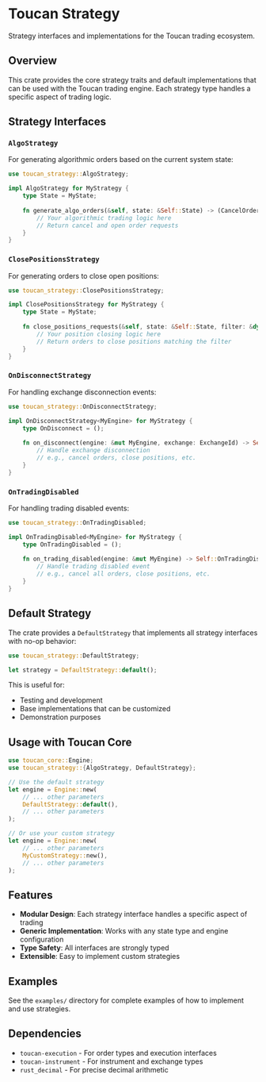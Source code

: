 # Toucan Strategy

Strategy interfaces and implementations for the Toucan trading ecosystem.

## Overview

This crate provides the core strategy traits and default implementations that can be used
with the Toucan trading engine. Each strategy type handles a specific aspect of trading logic.

## Strategy Interfaces

### `AlgoStrategy`

For generating algorithmic orders based on the current system state:

```rust
use toucan_strategy::AlgoStrategy;

impl AlgoStrategy for MyStrategy {
    type State = MyState;
    
    fn generate_algo_orders(&self, state: &Self::State) -> (CancelOrders, OpenOrders) {
        // Your algorithmic trading logic here
        // Return cancel and open order requests
    }
}
```

### `ClosePositionsStrategy`

For generating orders to close open positions:

```rust
use toucan_strategy::ClosePositionsStrategy;

impl ClosePositionsStrategy for MyStrategy {
    type State = MyState;
    
    fn close_positions_requests(&self, state: &Self::State, filter: &dyn Any) -> (CancelOrders, OpenOrders) {
        // Your position closing logic here
        // Return orders to close positions matching the filter
    }
}
```

### `OnDisconnectStrategy`

For handling exchange disconnection events:

```rust
use toucan_strategy::OnDisconnectStrategy;

impl OnDisconnectStrategy<MyEngine> for MyStrategy {
    type OnDisconnect = ();
    
    fn on_disconnect(engine: &mut MyEngine, exchange: ExchangeId) -> Self::OnDisconnect {
        // Handle exchange disconnection
        // e.g., cancel orders, close positions, etc.
    }
}
```

### `OnTradingDisabled`

For handling trading disabled events:

```rust
use toucan_strategy::OnTradingDisabled;

impl OnTradingDisabled<MyEngine> for MyStrategy {
    type OnTradingDisabled = ();
    
    fn on_trading_disabled(engine: &mut MyEngine) -> Self::OnTradingDisabled {
        // Handle trading disabled event
        // e.g., cancel all orders, close positions, etc.
    }
}
```

## Default Strategy

The crate provides a `DefaultStrategy` that implements all strategy interfaces with no-op behavior:

```rust
use toucan_strategy::DefaultStrategy;

let strategy = DefaultStrategy::default();
```

This is useful for:
- Testing and development
- Base implementations that can be customized
- Demonstration purposes

## Usage with Toucan Core

```rust
use toucan_core::Engine;
use toucan_strategy::{AlgoStrategy, DefaultStrategy};

// Use the default strategy
let engine = Engine::new(
    // ... other parameters
    DefaultStrategy::default(),
    // ... other parameters
);

// Or use your custom strategy
let engine = Engine::new(
    // ... other parameters
    MyCustomStrategy::new(),
    // ... other parameters
);
```

## Features

- **Modular Design**: Each strategy interface handles a specific aspect of trading
- **Generic Implementation**: Works with any state type and engine configuration
- **Type Safety**: All interfaces are strongly typed
- **Extensible**: Easy to implement custom strategies

## Examples

See the `examples/` directory for complete examples of how to implement and use strategies.

## Dependencies

- `toucan-execution` - For order types and execution interfaces
- `toucan-instrument` - For instrument and exchange types
- `rust_decimal` - For precise decimal arithmetic
